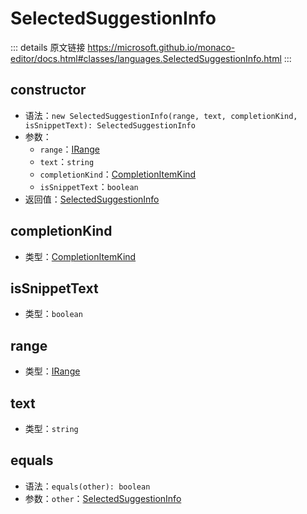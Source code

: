 # SelectedSuggestionInfo
        
::: details 原文链接
https://microsoft.github.io/monaco-editor/docs.html#classes/languages.SelectedSuggestionInfo.html
:::

## constructor
- 语法：`new SelectedSuggestionInfo(range, text, completionKind, isSnippetText): SelectedSuggestionInfo`
- 参数：
  - `range`：[IRange](/api/IRange.md)
  - `text`：`string`
  - `completionKind`：[CompletionItemKind](/api/languages/CompletionItemKind.md)
  - `isSnippetText`：`boolean`
- 返回值：[SelectedSuggestionInfo](/api/languages/SelectedSuggestionInfo.md)


## completionKind
- 类型：[CompletionItemKind](/api/languages/CompletionItemKind.md)


## isSnippetText
- 类型：`boolean`


## range
- 类型：[IRange](/api/IRange.md)


## text
- 类型：`string`


## equals
- 语法：`equals(other): boolean`
- 参数：`other`：[SelectedSuggestionInfo](/api/languages/SelectedSuggestionInfo.md)

